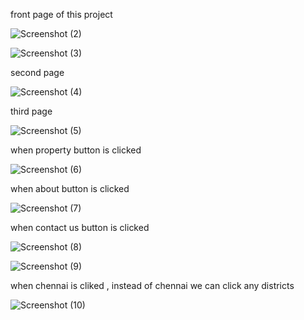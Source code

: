 front page of this project


![Screenshot (2)](https://github.com/vkavinaya/land-explorer-project/assets/171000297/8a9c8b1a-76de-4ee6-8b57-235fa13d203b)

![Screenshot (3)](https://github.com/vkavinaya/land-explorer-project/assets/171000297/19e00a52-1d03-4433-84f0-65570ddb315b)

second page 

![Screenshot (4)](https://github.com/vkavinaya/land-explorer-project/assets/171000297/9c5d109f-f065-464b-beb4-2eb10a65b3a9)

third page

![Screenshot (5)](https://github.com/vkavinaya/land-explorer-project/assets/171000297/d9246d6b-0bab-429e-86bf-96949018a13d)

when property button is clicked

![Screenshot (6)](https://github.com/vkavinaya/land-explorer-project/assets/171000297/b0fa40ff-4305-4a3d-b803-a684e81d9657)

when about button is clicked


![Screenshot (7)](https://github.com/vkavinaya/land-explorer-project/assets/171000297/71bd1e70-09f6-4429-ae1f-23eaf8fffeb5)

when contact us button is clicked


![Screenshot (8)](https://github.com/vkavinaya/land-explorer-project/assets/171000297/95ce0d33-47f5-4073-9f80-82ed4d744fc1)


![Screenshot (9)](https://github.com/vkavinaya/land-explorer-project/assets/171000297/3c72b54d-6dbf-4acc-9b2a-b1dfaa6cc036)

when chennai is cliked , instead of chennai we can click any districts


![Screenshot (10)](https://github.com/vkavinaya/land-explorer-project/assets/171000297/0fb2abb1-26f0-4cc5-b0fb-94f7b1412e02)









